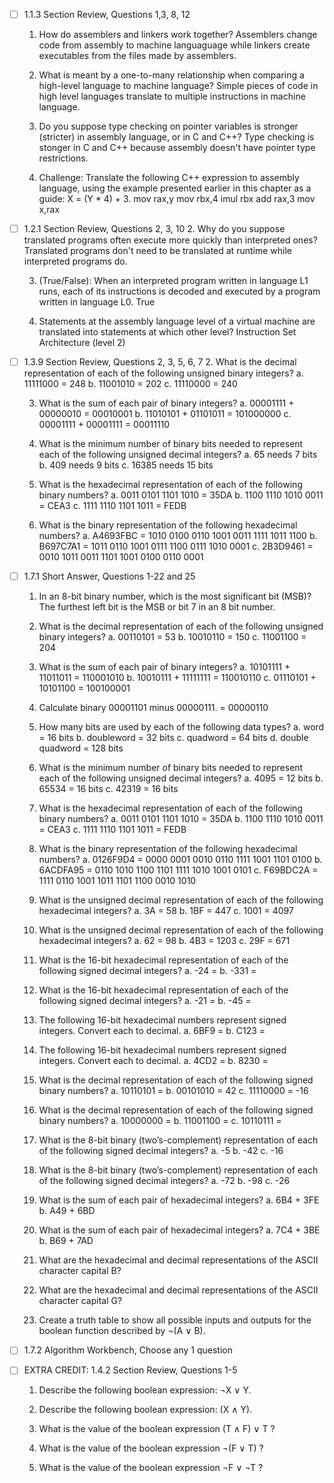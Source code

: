 - [ ] 1.1.3 Section Review, Questions 1,3, 8, 12
  1. How do assemblers and linkers work together?
  Assemblers change code from assembly to machine languaguage while linkers create executables from the files made by assemblers.
  
  3. What is meant by a one-to-many relationship when comparing a high-level language to
machine language?
  Simple pieces of code in high level languages translate to multiple instructions in machine language.
  
  8. Do you suppose type checking on pointer variables is stronger (stricter) in assembly language,
or in C and C++?
  Type checking is stonger in C and C++ because assembly doesn't have pointer type restrictions.
  
  12. Challenge: Translate the following C++ expression to assembly language, using the example
presented earlier in this chapter as a guide: X = (Y * 4) + 3.
  mov rax,y
  mov rbx,4
  imul rbx
  add rax,3
  mov x,rax

- [ ] 1.2.1 Section Review, Questions 2, 3, 10
  2. Why do you suppose translated programs often execute more quickly than interpreted ones?
  Translated programs don't need to be translated at runtime while interpreted programs do.
  
  3. (True/False): When an interpreted program written in language L1 runs, each of its instructions
is decoded and executed by a program written in language L0.
  True
  
  10. Statements at the assembly language level of a virtual machine are translated into statements
at which other level?
  Instruction Set Architecture (level 2)

- [ ] 1.3.9 Section Review, Questions 2, 3, 5, 6, 7 
  2. What is the decimal representation of each of the following unsigned binary integers?
a. 11111000 = 248
b. 11001010 = 202
c. 11110000 = 240

  3. What is the sum of each pair of binary integers?
a. 00001111 + 00000010 = 00010001
b. 11010101 + 01101011 = 101000000
c. 00001111 + 00001111 = 00011110

  5. What is the minimum number of binary bits needed to represent each of the following
unsigned decimal integers?
a. 65 needs 7 bits
b. 409 needs 9 bits
c. 16385 needs 15 bits

  6. What is the hexadecimal representation of each of the following binary numbers?
a. 0011 0101 1101 1010 = 35DA
b. 1100 1110 1010 0011 = CEA3
c. 1111 1110 1101 1011 = FEDB

  7. What is the binary representation of the following hexadecimal numbers?
a. A4693FBC = 1010 0100 0110 1001 0011 1111 1011 1100
b. B697C7A1 = 1011 0110 1001 0111 1100 0111 1010 0001
c. 2B3D9461 = 0010 1011 0011 1101 1001 0100 0110 0001


- [ ] 1.7.1 Short Answer, Questions 1-22 and 25
  1. In an 8-bit binary number, which is the most significant bit (MSB)?
  The furthest left bit is the MSB or bit 7 in an 8 bit number.
  
  2. What is the decimal representation of each of the following unsigned binary integers?
a. 00110101 = 53
b. 10010110 = 150
c. 11001100 = 204

  3. What is the sum of each pair of binary integers?
a. 10101111 + 11011011 = 110001010
b. 10010111 + 11111111 = 110010110
c. 01110101 + 10101100 = 100100001

  4. Calculate binary 00001101 minus 00000111.
  = 00000110
  
  5. How many bits are used by each of the following data types?
a. word            = 16 bits
b. doubleword      = 32 bits
c. quadword        = 64 bits
d. double quadword = 128 bits

  6. What is the minimum number of binary bits needed to represent each of the following
unsigned decimal integers?
a. 4095   = 12 bits
b. 65534  = 16 bits
c. 42319  = 16 bits

  7. What is the hexadecimal representation of each of the following binary numbers?
a. 0011 0101 1101 1010 = 35DA
b. 1100 1110 1010 0011 = CEA3
c. 1111 1110 1101 1011 = FEDB

  8. What is the binary representation of the following hexadecimal numbers?
a. 0126F9D4 = 0000 0001 0010 0110 1111 1001 1101 0100
b. 6ACDFA95 = 0110 1010 1100 1101 1111 1010 1001 0101
c. F69BDC2A = 1111 0110 1001 1011 1101 1100 0010 1010

  9. What is the unsigned decimal representation of each of the following hexadecimal integers?
a. 3A   = 58
b. 1BF  = 447
c. 1001 = 4097

  10. What is the unsigned decimal representation of each of the following hexadecimal integers?
a. 62  = 98
b. 4B3 = 1203
c. 29F = 671

  11. What is the 16-bit hexadecimal representation of each of the following signed decimal integers?
a. -24  = 
b. -331 = 

  12. What is the 16-bit hexadecimal representation of each of the following signed decimal integers?
a. -21 = 
b. -45 = 

  13. The following 16-bit hexadecimal numbers represent signed integers. Convert each to
decimal.
a. 6BF9 = 
b. C123 = 

  14. The following 16-bit hexadecimal numbers represent signed integers. Convert each to
decimal.
a. 4CD2 = 
b. 8230 = 

  15. What is the decimal representation of each of the following signed binary numbers?
a. 10110101 = 
b. 00101010 = 42
c. 11110000 = -16

  16. What is the decimal representation of each of the following signed binary numbers?
a. 10000000 = 
b. 11001100 = 
c. 10110111 = 

  17. What is the 8-bit binary (two’s-complement) representation of each of the following signed
decimal integers?
a. -5
b. -42
c. -16

  18. What is the 8-bit binary (two’s-complement) representation of each of the following signed
decimal integers?
a. -72
b. -98
c. -26

  19. What is the sum of each pair of hexadecimal integers?
a. 6B4 + 3FE
b. A49 + 6BD

  20. What is the sum of each pair of hexadecimal integers?
a. 7C4 + 3BE
b. B69 + 7AD

  21. What are the hexadecimal and decimal representations of the ASCII character capital B?

  22. What are the hexadecimal and decimal representations of the ASCII character capital G?

  25. Create a truth table to show all possible inputs and outputs for the boolean function
described by ¬(A ∨ B).


- [ ] 1.7.2 Algorithm Workbench, Choose any 1 question 

- [ ] EXTRA CREDIT: 1.4.2 Section Review, Questions 1-5 
  1. Describe the following boolean expression: ¬X ∨ Y.

  2. Describe the following boolean expression: (X ∧ Y).

  3. What is the value of the boolean expression (T ∧ F) ∨ T ?
  
  4. What is the value of the boolean expression ¬(F ∨ T) ?

  5. What is the value of the boolean expression ¬F ∨ ¬T ?
  

